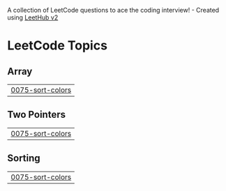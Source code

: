 A collection of LeetCode questions to ace the coding interview! - Created using [LeetHub v2](https://github.com/arunbhardwaj/LeetHub-2.0)
<!---LeetCode Topics Start-->
# LeetCode Topics
## Array
|  |
| ------- |
| [0075-sort-colors](https://github.com/ayush01-dev/leetcode-solutions/tree/master/0075-sort-colors) |
## Two Pointers
|  |
| ------- |
| [0075-sort-colors](https://github.com/ayush01-dev/leetcode-solutions/tree/master/0075-sort-colors) |
## Sorting
|  |
| ------- |
| [0075-sort-colors](https://github.com/ayush01-dev/leetcode-solutions/tree/master/0075-sort-colors) |
<!---LeetCode Topics End-->